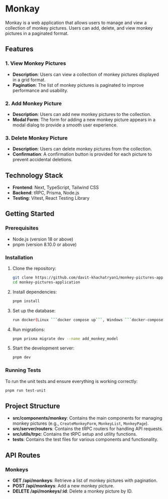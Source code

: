 # Monkay

Monkay is a web application that allows users to manage and view a collection of monkey pictures. Users can add, delete, and view monkey pictures in a paginated format.

## Features

### 1. View Monkey Pictures
- **Description**: Users can view a collection of monkey pictures displayed in a grid format.
- **Pagination**: The list of monkey pictures is paginated to improve performance and usability.

### 2. Add Monkey Picture
- **Description**: Users can add new monkey pictures to the collection.
- **Modal Form**: The form for adding a new monkey picture appears in a modal dialog to provide a smooth user experience.

### 3. Delete Monkey Picture
- **Description**: Users can delete monkey pictures from the collection.
- **Confirmation**: A confirmation button is provided for each picture to prevent accidental deletions.

## Technology Stack

- **Frontend**: Next, TypeScript, Tailwind CSS
- **Backend**: tRPC, Prisma, Node.js
- **Testing**: Vitest, React Testing Library

## Getting Started

### Prerequisites

- Node.js (version 18 or above)
- pnpm (version 8.10.0 or above)

### Installation

1. Clone the repository:
   ```sh
   git clone https://github.com/davit-khachatryan1/monkey-pictures-application.git
   cd monkey-pictures-application
   ```

2. Install dependencies:
   ```sh
   pnpm install
   ```

3. Set up the database:
   ```sh
   run docker(Linux ```docker compose up```, Windows ```docker-compose up```)
   ```

4. Run migrations:
    ```sh
    pnpm prisma migrate dev --name add_monkey_model
    ```
    
5. Start the development server:
   ```sh
   pnpm dev
   ```

### Running Tests

To run the unit tests and ensure everything is working correctly:

```sh
pnpm run test-unit
```

## Project Structure

- **src/components/monkey**: Contains the main components for managing monkey pictures (e.g., `CreateMonkeyForm`, `MonkeyList`, `MonkeyPage`).
- **src/server/routers**: Contains the tRPC routers for handling API requests.
- **src/utils/trpc**: Contains the tRPC setup and utility functions.
- **tests**: Contains the test files for various components and functionality.

## API Routes

### Monkeys

- **GET /api/monkeys**: Retrieve a list of monkey pictures with pagination.
- **POST /api/monkeys**: Add a new monkey picture.
- **DELETE /api/monkeys/:id**: Delete a monkey picture by ID.
